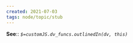 ```yaml
---
created: 2021-07-03
tags: node/topic/stub
---
```


**See**:: 
*`$=customJS.dv_funcs.outlinedIn(dv, this)`*

